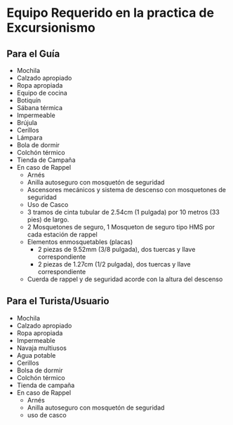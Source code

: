 # Equipo Requerido en la practica de Excursionismo

## Para el Guía
- Mochila
- Calzado apropiado
- Ropa apropiada
- Equipo de cocina
- Botiquín
- Sábana térmica
- Impermeable
- Brújula
- Ceríllos
- Lámpara
- Bola de dormir
- Colchón térmico
- Tienda de Campaña
- En caso de Rappel
  - Arnés
  - Anilla autoseguro con mosquetón de seguridad
  - Ascensores mecánicos y sistema de descenso con mosquetones de seguridad
  - Uso de Casco
  - 3 tramos de cinta tubular de 2.54cm (1 pulgada) por 10 metros (33 pies) de largo.
  - 2 Mosquetones de seguro, 1 Mosqueton de seguro tipo HMS por cada estación de rappel
  - Elementos enmosquetables (placas)
    - 2 piezas de 9.52mm (3/8 pulgada), dos tuercas y llave correspondiente
    - 2 piezas de 1.27cm (1/2 pulgada), dos tuercas y llave correspondiente
  - Cuerda de rappel y de seguridad acorde con la altura del descenso
## Para el Turista/Usuario
- Mochila
- Calzado apropiado
- Ropa apropiada
- Impermeable
- Navaja multiusos
- Agua potable
- Cerillos
- Bolsa de dormir
- Colchón térmico
- Tienda de campaña
- En caso de Rappel
  - Arnés
  - Anilla autoseguro con mosquetón de seguridad
  - uso de casco